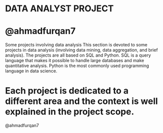 DATA ANALYST PROJECT
====================
@ahmadfurqan7
====================
Some projects involving data analysis This section is devoted to some projects in data analysis (involving data mining, data aggregation, and brief analysis). The projects are all based on SQL and Python. SQL is a query language that makes it possible to handle large databases and make quantitative analysis. Python is the most commonly used programming language in data science.

Each project is dedicated to a different area and the context is well explained in the project scope.
====================
@ahmadfurqan7
